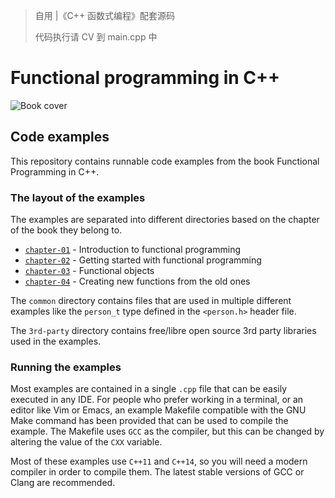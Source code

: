 >  自用 |《C++ 函数式编程》配套源码
>
> 代码执行请 CV 到 main.cpp 中

# Functional programming in C++

![Book cover](https://gitlab.com/manning-fpcpp-book/code-examples/raw/master/.resources/fpcpp-cover.png)

## Code examples

This repository contains runnable code examples from the book Functional Programming in C++.

### The layout of the examples

The examples are separated into different directories based on the chapter of the book they belong to.

- [`chapter-01`](https://gitlab.com/manning-fpcpp-book/code-examples/tree/master/chapter-01) - Introduction to functional programming
- [`chapter-02`](https://gitlab.com/manning-fpcpp-book/code-examples/tree/master/chapter-02) - Getting started with functional programming
- [`chapter-03`](https://gitlab.com/manning-fpcpp-book/code-examples/tree/master/chapter-03) - Functional objects
- [`chapter-04`](https://gitlab.com/manning-fpcpp-book/code-examples/tree/master/chapter-04) - Creating new functions from the old ones

The `common` directory contains files that are used in multiple different examples like the `person_t` type defined in the `<person.h>` header file.

The `3rd-party` directory contains free/libre open source 3rd party libraries used in the examples.

### Running the examples

Most examples are contained in a single `.cpp` file that can be easily executed in any IDE. For people who prefer working in a terminal, or an editor like Vim or Emacs, an example Makefile compatible with the GNU Make command has been provided that can be used to compile the example. The Makefile uses `GCC` as the compiler, but this can be changed by altering the value of the `CXX` variable.

Most of these examples use `C++11` and `C++14`, so you will need a modern compiler in order to compile them. The latest stable versions of GCC or Clang are recommended.

